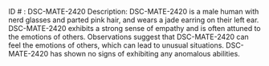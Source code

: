 ID # : DSC-MATE-2420
Description: DSC-MATE-2420 is a male human with nerd glasses and parted pink hair, and wears a jade earring on their left ear. DSC-MATE-2420 exhibits a strong sense of empathy and is often attuned to the emotions of others. Observations suggest that DSC-MATE-2420 can feel the emotions of others, which can lead to unusual situations. DSC-MATE-2420 has shown no signs of exhibiting any anomalous abilities.
